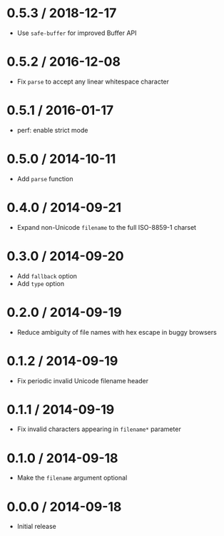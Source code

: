 # 0.5.3 / 2018-12-17

- Use `safe-buffer` for improved Buffer API

# 0.5.2 / 2016-12-08

- Fix `parse` to accept any linear whitespace character

# 0.5.1 / 2016-01-17

- perf: enable strict mode

# 0.5.0 / 2014-10-11

- Add `parse` function

# 0.4.0 / 2014-09-21

- Expand non-Unicode `filename` to the full ISO-8859-1 charset

# 0.3.0 / 2014-09-20

- Add `fallback` option
- Add `type` option

# 0.2.0 / 2014-09-19

- Reduce ambiguity of file names with hex escape in buggy browsers

# 0.1.2 / 2014-09-19

- Fix periodic invalid Unicode filename header

# 0.1.1 / 2014-09-19

- Fix invalid characters appearing in `filename*` parameter

# 0.1.0 / 2014-09-18

- Make the `filename` argument optional

# 0.0.0 / 2014-09-18

- Initial release
